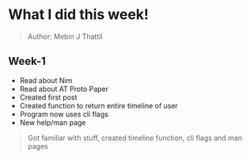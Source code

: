 # What I did this week!

> Author: Mebin J Thattil

## Week-1

- Read about Nim
- Read about AT Proto Paper
- Created first post
- Created function to return entire timeline of user
- Program now uses cli flags
- New help/man page

> Got familiar with stuff, created timeline function, cli flags and man pages
